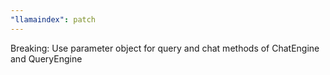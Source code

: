 ```yaml
---
"llamaindex": patch
---
```


Breaking: Use parameter object for query and chat methods of ChatEngine and QueryEngine
